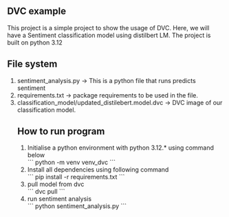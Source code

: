 ## DVC example 

This project is a simple project to show the usage of DVC. Here, we will have a Sentiment classification model using distilbert LM. 
The project is built on python 3.12
## File system
<ol>
<li>sentiment_analysis.py -> This is a python file that runs predicts sentiment </li>
<li>requirements.txt -> package requirements to be used in the file. </li>
<li>classification_model/updated_distilebert.model.dvc -> DVC image of our classification model.</li>


## How to run program

<ol>
<li>Initialise a python environment with python 3.12.* using command below </li>
```
    python -m venv venv_dvc
```
<li>Install all dependencies using following command </li>
```
    pip install -r requirements.txt
```
<li> pull model from dvc</li>
```
    dvc pull
```
<li> run sentiment analysis</li>
```
    python sentiment_analysis.py
```
</ol>

